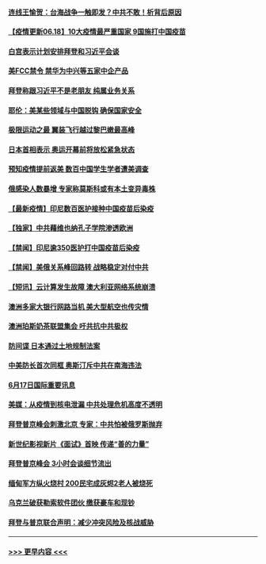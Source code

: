 #### [连线王愉贺：台海战争一触即发？中共不敢！析背后原因](../pages/prog202/a103144382.md?t=06181002) 
#### [【疫情更新06.18】10大疫情最严重国家 9国施打中国疫苗](../pages/prog202/a103133785.md?t=06181002) 
#### [白宫表示计划安排拜登和习近平会谈](../pages/prog202/a103145277.md?t=06181002) 
#### [美FCC禁令 禁华为中兴等五家中企产品](../pages/prog202/a103145270.md?t=06181002) 
#### [拜登称跟习近平不是老朋友 纯属业务关系](../pages/prog202/a103145267.md?t=06181002) 
#### [耶伦：美某些领域与中国脱钩 确保国家安全](../pages/prog202/a103145255.md?t=06181002) 
#### [极限运动之最 翼装飞行越过黎巴嫩最高峰](../pages/prog202/a103145244.md?t=06181002) 
#### [日本首相表示 奥运开幕前将放松紧急状态](../pages/prog202/a103145240.md?t=06181002) 
#### [预知疫情提前返美 数百中国学生学者遭美调查](../pages/prog202/a103145208.md?t=06181002) 
#### [俄感染人数暴增 专家称莫斯科或有本土变异毒株](../pages/prog202/a103144978.md?t=06181002) 
#### [【最新疫情】印尼数百医护接种中国疫苗后染疫](../pages/prog202/a103145106.md?t=06181002) 
#### [【独家】中共藉维也纳孔子学院渗透欧洲](../pages/prog202/a103145088.md?t=06181002) 
#### [【禁闻】印尼逾350医护打中国疫苗后染疫](../pages/prog202/a103145079.md?t=06181002) 
#### [【禁闻】美俄关系峰回路转 战略稳定对付中共](../pages/prog202/a103145055.md?t=06181002) 
#### [【短讯】云计算发生故障 澳大利亚网络系统崩溃](../pages/prog202/a103145028.md?t=06181002) 
#### [澳洲多家大银行网路当机 美大型航空也传灾情](../pages/prog202/a103144840.md?t=06181002) 
#### [澳洲珀斯奶茶联盟集会 吁共抗中共极权](../pages/prog202/a103144849.md?t=06181002) 
#### [防间谍 日本通过土地规制法案](../pages/prog202/a103144847.md?t=06181002) 
#### [中美防长首次同框 奥斯汀斥中共在南海违法](../pages/prog202/a103144837.md?t=06181002) 
#### [6月17日国际重要讯息](../pages/prog202/a103144799.md?t=06181002) 
#### [美媒：从疫情到核电泄漏 中共处理危机高度不透明](../pages/prog202/a103144772.md?t=06181002) 
#### [拜登普京峰会刺激北京 专家：中共怕被俄罗斯抛弃](../pages/prog202/a103144699.md?t=06181002) 
#### [新世纪影视新片《面试》首映 传递“善的力量”](../pages/prog202/a103144494.md?t=06181002) 
#### [拜登普京峰会 3小时会谈细节流出](../pages/prog202/a103144600.md?t=06181002) 
#### [缅甸军方纵火烧村 200民宅成灰烬2老人被烧死](../pages/prog202/a103144571.md?t=06181002) 
#### [乌克兰破获勒索软件团伙 缴获豪车和现钞](../pages/prog202/a103144449.md?t=06181002) 
#### [拜登与普京联合声明：减少冲突风险及核战威胁](../pages/prog202/a103144522.md?t=06181002) 

----
#### [ >>> 更早内容 <<< ](../indexes/prog202-earlier.md)
